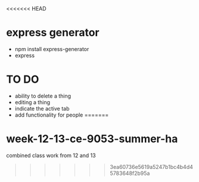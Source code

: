 <<<<<<< HEAD
# express generator

- npm install express-generator
- express <name of your app>

#  TO DO

- ability to delete a thing
- editing a thing
- indicate the active tab
- add functionality for people
=======
# week-12-13-ce-9053-summer-ha
combined class work from 12 and 13
>>>>>>> 3ea60736e5619a5247b1bc4b4d45783648f2b95a
